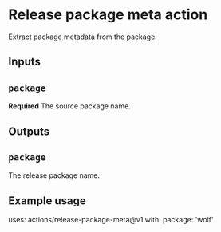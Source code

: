# Release package meta action

Extract package metadata from the package.

## Inputs

## `package`

**Required** The source package name.

## Outputs

## `package`

The release package name.

## Example usage

uses: actions/release-package-meta@v1
with:
  package: 'wolf'
